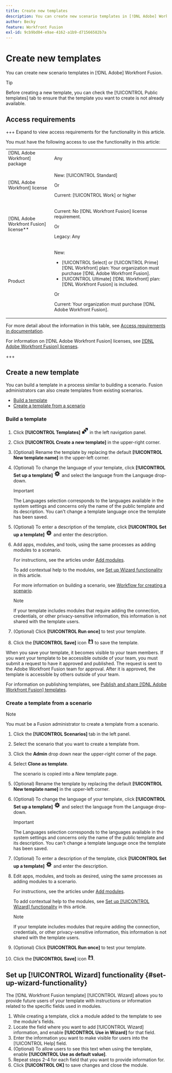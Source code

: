```yaml
---
title: Create new templates
description: You can create new scenario templates in [!DNL Adobe] Workfront Fusion.
author: Becky
feature: Workfront Fusion
exl-id: 9cb9bd04-e9ae-4162-a1b9-d71566582b7a
---
```

# Create new templates

You can create new scenario templates in [!DNL Adobe] Workfront Fusion.

>[!TIP]
>
>Before creating a new template, you can check the [!UICONTROL Public templates] tab to ensure that the template you want to create is not already available.

## Access requirements

+++ Expand to view access requirements for the functionality in this article.

You must have the following access to use the functionality in this article:

<table style="table-layout:auto">
 <col> 
 <col> 
 <tbody> 
  <tr> 
   <td role="rowheader">[!DNL Adobe Workfront] package</td> 
   <td> <p>Any</p> </td> 
  </tr> 
  <tr data-mc-conditions=""> 
   <td role="rowheader">[!DNL Adobe Workfront] license</td> 
   <td> <p>New: [!UICONTROL Standard]</p><p>Or</p><p>Current: [!UICONTROL Work] or higher</p> </td> 
  </tr> 
  <tr> 
   <td role="rowheader">[!DNL Adobe Workfront Fusion] license**</td> 
   <td>
   <p>Current: No [!DNL Workfront Fusion] license requirement.</p>
   <p>Or</p>
   <p>Legacy: Any </p>
   </td> 
  </tr> 
  <tr> 
   <td role="rowheader">Product</td> 
   <td>
   <p>New:</p> <ul><li>[!UICONTROL Select] or [!UICONTROL Prime] [!DNL Workfront] plan: Your organization must purchase [!DNL Adobe Workfront Fusion].</li><li>[!UICONTROL Ultimate] [!DNL Workfront] plan: [!DNL Workfront Fusion] is included.</li></ul>
   <p>Or</p>
   <p>Current: Your organization must purchase [!DNL Adobe Workfront Fusion].</p>
   </td> 
  </tr>
 </tbody> 
</table>

For more detail about the information in this table, see [Access requirements in documentation](/help/workfront-fusion/references/licenses-and-roles/access-level-requirements-in-documentation.md).

For information on [!DNL Adobe Workfront Fusion] licenses, see [[!DNL Adobe Workfront Fusion] licenses](/help/workfront-fusion/set-up-and-manage-workfront-fusion/licensing-operations-overview/license-automation-vs-integration.md).

+++

## Create a new template

You can build a template in a process similar to building a scenario. Fusion administrators can also create templates from existing scenarios.

* [Build a template](#build-a-template)
* [Create a template from a scenario](#create-a-template-from-a-scenario)

### Build a template

1. Click **[!UICONTROL Templates]** ![](assets/templates-icon.png) in the left navigation panel.
1. Click **[!UICONTROL Create a new template]** in the upper-right corner.
1. (Optional) Rename the template by replacing the default **[!UICONTROL New template name]** in the upper-left corner.
1. (Optional) To change the language of your template, click **[!UICONTROL Set up a template]** ![](assets/scenario-settings-icon.png) and select the language from the Language drop-down.

   >[!IMPORTANT]
   >
   >The Languages selection corresponds to the languages available in the system settings and concerns only the name of the public template and its description. You can't change a template language once the template has been saved.

1. (Optional) To enter a description of the template, click **[!UICONTROL Set up a template]** ![](assets/scenario-settings-icon.png ) and enter the description.
1. Add apps, modules, and tools, using the same processes as adding modules to a scenario.

   For instructions, see the articles under [Add modules](/help/workfront-fusion/create-scenarios/add-modules/add-modules-toc.md).

   To add contextual help to the modules, see [Set up Wizard functionality](#set-up-wizard-functionality) in this article.

   For more information on building a scenario, see [Workflow for creating a scenario](/help/workfront-fusion/create-scenarios/plan-a-scenario/create-a-scenario-workflow.md).

   >[!NOTE]
   >
   >If your template includes modules that require adding the connection, credentials, or other privacy-sensitive information, this information is not shared with the template users.

1. (Optional) Click **[!UICONTROL Run once]** to test your template.
1. Click the **[!UICONTROL Save]** icon ![](assets/save-icon.png) to save the template.

When you save your template, it becomes visible to your team members. If you want your template to be accessible outside of your team, you must submit a request to have it approved and published. The request is sent to the Adobe Workfront Fusion team for approval. After it is approved, the template is accessible by others outside of your team.

For information on publishing templates, see [Publish and share [!DNL Adobe Workfront Fusion] templates](/help/workfront-fusion/create-and-manage-templates/publish-and-share-fusion-templates.md).

### Create a template from a scenario

>[!NOTE]
>
>You must be a Fusion administrator to create a template from a scenario. 

1. Click the **[!UICONTROL Scenarios]** tab in the left panel.
1. Select the scenario that you want to create a template from.
1. Click the **Admin** drop down near the upper-right corner of the page.
1. Select **Clone as template**.
   
   The scenario is copied into a New template page.
1. (Optional) Rename the template by replacing the default **[!UICONTROL New template name]** in the upper-left corner.
1. (Optional) To change the language of your template, click **[!UICONTROL Set up a template]** ![](assets/scenario-settings-icon.png) and select the language from the Language drop-down.

   >[!IMPORTANT]
   >
   >The Languages selection corresponds to the languages available in the system settings and concerns only the name of the public template and its description. You can't change a template language once the template has been saved.

1. (Optional) To enter a description of the template, click **[!UICONTROL Set up a template]** ![](assets/scenario-settings-icon.png) and enter the description.
1. Edit apps, modules, and tools as desired, using the same processes as adding modules to a scenario.

   For instructions, see the articles under [Add modules](/help/workfront-fusion/create-scenarios/add-modules/add-modules-toc.md).

   To add contextual help to the modules, see [Set up [!UICONTROL Wizard] functionality](#set-up-wizard-functionality) in this article.

   >[!NOTE]
   >
   >If your template includes modules that require adding the connection, credentials, or other privacy-sensitive information, this information is not shared with the template users.

1. (Optional) Click **[!UICONTROL Run once]** to test your template.
1. Click the **[!UICONTROL Save]** icon ![](assets/save-icon.png).

## Set up [!UICONTROL Wizard] functionality {#set-up-wizard-functionality}

The [!DNL Workfront Fusion template] [!UICONTROL Wizard] allows you to provide future users of your template with instructions or information related to the specific fields used in modules.

1. While creating a template, click a module added to the template to see the module's fields.
1. Locate the field where you want to add [!UICONTROL Wizard] information, and enable **[!UICONTROL Use in Wizard]** for that field.
1. Enter the information you want to make visible for users into the [!UICONTROL Help] field.
1. (Optional) To allow users to see this text when using the template, enable **[!UICONTROL Use as default value]**.
1. Repeat steps 2-4 for each field that you want to provide information for.
1. Click **[!UICONTROL OK]** to save changes and close the module.
